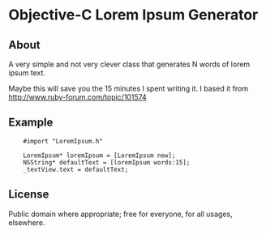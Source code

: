 # Objective-C Lorem Ipsum Generator

## About

A very simple and not very clever class that generates N words of lorem ipsum text.

Maybe this will save you the 15 minutes I spent writing it. I based it from http://www.ruby-forum.com/topic/101574

## Example
```objc
    #import "LoremIpsum.h"
    
    LoremIpsum* loremIpsum = [LoremIpsum new];
    NSString* defaultText = [loremIpsum words:15];
    _textView.text = defaultText;
```

## License

Public domain where appropriate; free for everyone, for all usages, elsewhere.
